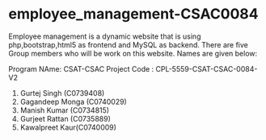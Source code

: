 # employee_management-CSAC0084
Employee management is a dynamic website that is using php,bootstrap,html5 as frontend and MySQL as backend. 
There are five Group members who will be work on this website. Names are given below:

Program NAme: CSAT-CSAC
Project Code : CPL-5559-CSAT-CSAC-0084-V2

1. Gurtej Singh  (C0739408)
2. Gagandeep Monga (C0740029)
3. Manish Kumar (C0734815)
4. Gurjeet Rattan (C0735889)
5. Kawalpreet Kaur(C0740009)
